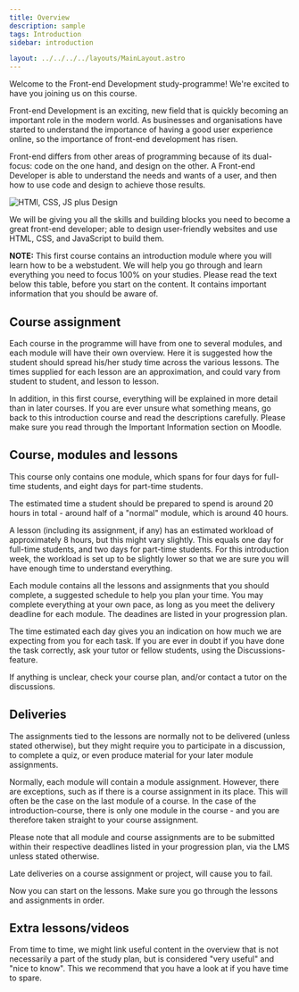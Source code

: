 ```yaml
---
title: Overview
description: sample
tags: Introduction
sidebar: introduction

layout: ../../../../layouts/MainLayout.astro
---
```


Welcome to the Front-end Development study-programme! We're excited to have you joining us on this course.

Front-end Development is an exciting, new field that is quickly becoming an important role in the modern world. As businesses and organisations have started to understand the importance of having a good user experience online, so the importance of front-end development has risen.

Front-end differs from other areas of programming because of its dual-focus: code on the one hand, and design on the other. A Front-end Developer is able to understand the needs and wants of a user, and then how to use code and design to achieve those results.

![HTMl, CSS, JS plus Design](../images/introduction/introduction-code-and-design.png)

We will be giving you all the skills and building blocks you need to become a great front-end developer; able to design user-friendly websites and use HTML, CSS, and JavaScript to build them.

<b>NOTE:</b> This first course contains an introduction module where you will learn how to be a webstudent. We will help you go through and learn everything you need to focus 100% on your studies. Please read the text below this table, before you start on the content. It contains important information that you should be aware of.

## Course assignment

Each course in the programme will have from one to several modules, and each module will have their own overview. Here it is suggested how the student should spread his/her study time across the various lessons. The times supplied for each lesson are an approximation, and could vary from student to student, and lesson to lesson.

In addition, in this first course, everything will be explained in more detail than in later courses. If you are ever unsure what something means, go back to this introduction course and read the descriptions carefully. Please make sure you read through the Important Information section on Moodle.

## Course, modules and lessons

This course only contains one module, which spans for four days for full-time students, and eight days for part-time students.

The estimated time a student should be prepared to spend is around 20 hours in total - around half of a "normal" module, which is around 40 hours.

A lesson (including its assignment, if any) has an estimated workload of approximately 8 hours, but this might vary slightly. This equals one day for full-time students, and two days for part-time students. For this introduction week, the workload is set up to be slightly lower so that we are sure you will have enough time to understand everything.

Each module contains all the lessons and assignments that you should complete, a suggested schedule to help you plan your time. You may complete everything at your own pace, as long as you meet the delivery deadline for each module. The deadines are listed in your progression plan.

The time estimated each day gives you an indication on how much we are expecting from you for each task. If you are ever in doubt if you have done the task correctly, ask your tutor or fellow students, using the Discussions-feature.

If anything is unclear, check your course plan, and/or contact a tutor on the discussions.

## Deliveries

The assignments tied to the lessons are normally not to be delivered (unless stated otherwise), but they might require you to participate in a discussion, to complete a quiz, or even produce material for your later module assignments.

Normally, each module will contain a module assignment. However, there are exceptions, such as if there is a course assignment in its place. This will often be the case on the last module of a course. In the case of the introduction-course, there is only one module in the course - and you are therefore taken straight to your course assignment.

Please note that all module and course assignments are to be submitted within their respective deadlines listed in your progression plan, via the LMS unless stated otherwise.

Late deliveries on a course assignment or project, will cause you to fail.

Now you can start on the lessons. Make sure you go through the lessons and assignments in order.

## Extra lessons/videos

From time to time, we might link useful content in the overview that is not necessarily a part of the study plan, but is considered "very useful" and "nice to know". This we recommend that you have a look at if you have time to spare.
